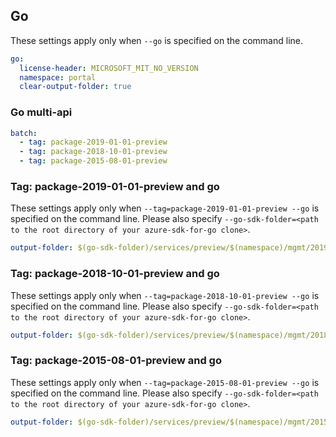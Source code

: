## Go

These settings apply only when `--go` is specified on the command line.

```yaml $(go)
go:
  license-header: MICROSOFT_MIT_NO_VERSION
  namespace: portal
  clear-output-folder: true
```

### Go multi-api

``` yaml $(go) && $(multiapi)
batch:
  - tag: package-2019-01-01-preview
  - tag: package-2018-10-01-preview
  - tag: package-2015-08-01-preview
```

### Tag: package-2019-01-01-preview and go

These settings apply only when `--tag=package-2019-01-01-preview --go` is specified on the command line.
Please also specify `--go-sdk-folder=<path to the root directory of your azure-sdk-for-go clone>`.

```yaml $(tag) == 'package-2019-01-01-preview' && $(go)
output-folder: $(go-sdk-folder)/services/preview/$(namespace)/mgmt/2019-01-01-preview/$(namespace)
```

### Tag: package-2018-10-01-preview and go

These settings apply only when `--tag=package-2018-10-01-preview --go` is specified on the command line.
Please also specify `--go-sdk-folder=<path to the root directory of your azure-sdk-for-go clone>`.

```yaml $(tag) == 'package-2018-10-01-preview' && $(go)
output-folder: $(go-sdk-folder)/services/preview/$(namespace)/mgmt/2018-10-01-preview/$(namespace)
```

### Tag: package-2015-08-01-preview and go

These settings apply only when `--tag=package-2015-08-01-preview --go` is specified on the command line.
Please also specify `--go-sdk-folder=<path to the root directory of your azure-sdk-for-go clone>`.

```yaml $(tag) == 'package-2015-08-01-preview' && $(go)
output-folder: $(go-sdk-folder)/services/preview/$(namespace)/mgmt/2015-08-01-preview/$(namespace)
```